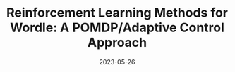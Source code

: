 ---
title: "Reinforcement Learning Methods for Wordle: A POMDP/Adaptive Control Approach"
collection: publications
permalink: /publication/2023-05-26-Reinforcement-Learning-Methods-for-Wordle-A-POMDP-Adaptive-Control-Approach
# excerpt: 'In this paper we address the solution of the popular Wordle puzzle, using new reinforcement learning methods, which apply more generally to adaptive control of dynamic systems and to classes of Partially Observable Markov Decision Process (POMDP) problems. These methods are based on approximation in value space and the rollout approach, admit a straightforward implementation, and provide improved performance over various heuristic approaches. For the Wordle puzzle, they yield on-line solution strategies that are very close to optimal at relatively modest computational cost. Our methods are viable for more complex versions of Wordle and related search problems, for which an optimal strategy would be impossible to compute. They are also applicable to a wide range of adaptive sequential decision problems that involve an unknown or frequently changing environment whose parameters are estimated on-line.'
date: 2023-05-26
venue: 'IEEE Conference on Games (CoG)'
paperurl: 'https://arxiv.org/abs/2211.10298'
citation: 'Bhambri, Siddhant, Amrita Bhattacharjee, and Dimitri Bertsekas. "Reinforcement Learning Methods for Wordle: A POMDP/Adaptive Control Approach." arXiv preprint arXiv:2211.10298 (2022).'
---